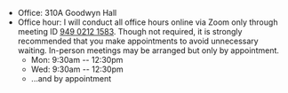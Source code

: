 * Office: 310A Goodwyn Hall
* Office hour:
  I will conduct all office hours online via Zoom only
  through meeting ID [949 0212 1583](https://auburn.zoom.us/j/94902121583).
  Though not required, it is strongly recommended that you make appointments
  to avoid unnecessary waiting.
  In-person meetings may be arranged but only by appointment.
  * Mon: 9:30am -- 12:30pm
  * Wed: 9:30am -- 12:30pm
  * ...and by appointment
